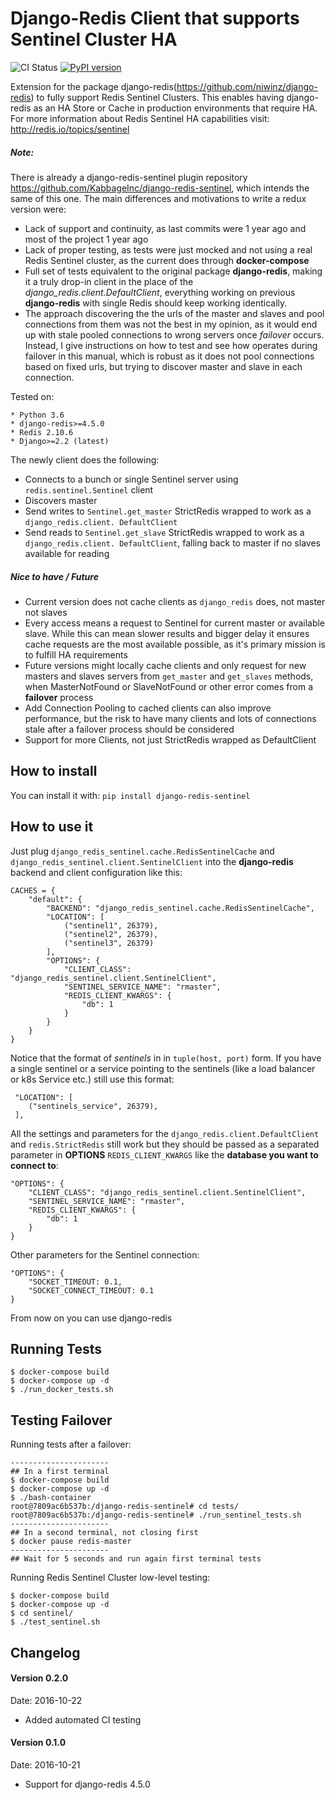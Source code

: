 # Django-Redis Client that supports Sentinel Cluster HA

![CI Status](https://travis-ci.org/danigosa/django-redis-sentinel-redux.svg?branch=master) [![PyPI version](https://badge.fury.io/py/django-redis-sentinel-redux.svg)](https://badge.fury.io/py/django-redis-sentinel-redux)

Extension for the package django-redis(<https://github.com/niwinz/django-redis>) to fully support Redis Sentinel Clusters. This enables having django-redis as an HA Store or Cache in production environments that require HA. For more information about Redis Sentinel HA capabilities visit: http://redis.io/topics/sentinel

##### Note:

There is already a django-redis-sentinel plugin repository <https://github.com/KabbageInc/django-redis-sentinel>, which intends the same of this one. The main differences and motivations to write a redux version were:

- Lack of support and continuity, as last commits were 1 year ago and most of the project 1 year ago
- Lack of proper testing, as tests were just mocked and not using a real Redis Sentinel cluster, as the current does through **docker-compose**
- Full set of tests equivalent to the original package **django-redis**, making it a truly drop-in client in the place of the *django_redis.client.DefaultClient*, everything working on previous **django-redis** with single Redis should keep working identically.
- The approach discovering the the urls of the master and slaves and pool connections from them was not the best in my opinion, as it would end up with stale pooled connections to wrong servers once *failover* occurs. Instead, I give instructions on how to test and see how operates during failover in this manual, which is robust as it does not pool connections based on fixed urls, but trying to discover master and slave in each connection.


Tested on:

    * Python 3.6
    * django-redis>=4.5.0
    * Redis 2.10.6
    * Django>=2.2 (latest)
    
The newly client does the following:

- Connects to a bunch or single Sentinel server using ``redis.sentinel.Sentinel`` client
- Discovers master
- Send writes to ``Sentinel.get_master`` StrictRedis wrapped to work as a ``django_redis.client. DefaultClient``
- Send reads to ``Sentinel.get_slave`` StrictRedis wrapped to work as a ``django_redis.client. DefaultClient``, falling back to master if no slaves available for reading

##### Nice to have / Future

- Current version does not cache clients as ``django_redis`` does, not master not slaves
- Every access means a request to Sentinel for current master or available slave. While this can mean slower results and bigger delay it ensures cache requests are the most available possible, as it's primary mission is to fulfill HA requirements
- Future versions might locally cache clients and only request for new masters and slaves servers from ``get_master`` and ``get_slaves`` methods, when MasterNotFound or SlaveNotFound or other error comes from a **failover** process
- Add Connection Pooling to cached clients can also improve performance, but the risk to have many clients and lots of connections stale after a failover process should be considered
- Support for more Clients, not just StrictRedis wrapped as DefaultClient

## How to install

You can install it with: ``pip install django-redis-sentinel``

## How to use it

Just plug ``django_redis_sentinel.cache.RedisSentinelCache`` and ``django_redis_sentinel.client.SentinelClient`` into the **django-redis** backend and client configuration like this:

    CACHES = {
        "default": {
            "BACKEND": "django_redis_sentinel.cache.RedisSentinelCache",
            "LOCATION": [
                ("sentinel1", 26379),
                ("sentinel2", 26379),
                ("sentinel3", 26379)
            ],
            "OPTIONS": {
                "CLIENT_CLASS": "django_redis_sentinel.client.SentinelClient",
                "SENTINEL_SERVICE_NAME": "rmaster",
                "REDIS_CLIENT_KWARGS": {
                    "db": 1
                }
            }
        }
    }

Notice that the format of *sentinels* in in ``tuple(host, port)`` form. If you have a single sentinel or a service pointing to the sentinels (like a load balancer or k8s Service etc.) still use this format:

     "LOCATION": [
        ("sentinels_service", 26379),
     ],

All the settings and parameters for the ``django_redis.client.DefaultClient`` and ``redis.StrictRedis`` still work but they should be passed as a separated parameter in **OPTIONS** ``REDIS_CLIENT_KWARGS`` like the **database you want to connect to**:
    
    "OPTIONS": {
        "CLIENT_CLASS": "django_redis_sentinel.client.SentinelClient",
        "SENTINEL_SERVICE_NAME": "rmaster",
        "REDIS_CLIENT_KWARGS": {
            "db": 1
        }
    }
    
Other parameters for the Sentinel connection:

    "OPTIONS": {
        "SOCKET_TIMEOUT: 0.1,
        "SOCKET_CONNECT_TIMEOUT: 0.1
    }

From now on you can use django-redis 

## Running Tests
    
    $ docker-compose build
    $ docker-compose up -d
    $ ./run_docker_tests.sh

## Testing Failover

Running tests after a failover:

    ----------------------
    ## In a first terminal
    $ docker-compose build
    $ docker-compose up -d
    $ ./bash-container
    root@7809ac6b537b:/django-redis-sentinel# cd tests/
    root@7809ac6b537b:/django-redis-sentinel# ./run_sentinel_tests.sh
    ----------------------
    ## In a second terminal, not closing first
    $ docker pause redis-master
    ----------------------
    ## Wait for 5 seconds and run again first terminal tests
    
Running Redis Sentinel Cluster low-level testing:

    $ docker-compose build
    $ docker-compose up -d
    $ cd sentinel/
    $ ./test_sentinel.sh
    


    
    
    
    

## Changelog

#### Version 0.2.0

Date: 2016-10-22

- Added automated CI testing

#### Version 0.1.0

Date: 2016-10-21

- Support for django-redis 4.5.0

